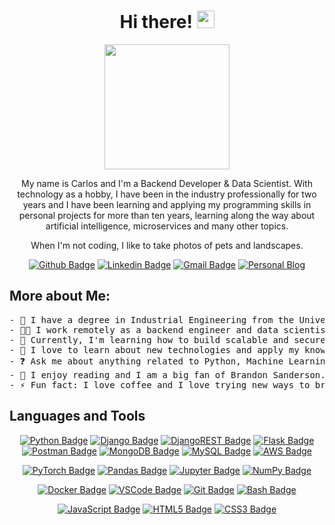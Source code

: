 <h1 align="center"> Hi there! <img src="https://github.com/TheDudeThatCode/TheDudeThatCode/blob/master/Assets/Hi.gif?raw=true" width="28" /></h1>

<p align="center">
<img src='https://user-images.githubusercontent.com/5713670/87202985-820dcb80-c2b6-11ea-9f56-7ec461c497c3.gif' width='200"'>
</p>
<p align="center">
My name is Carlos and I'm a Backend Developer & Data Scientist. With technology as a hobby, I have been in the industry professionally for two years and I have been learning and applying my programming skills in personal projects for more than ten years, learning along the way about artificial intelligence, microservices and many other topics.
</p>
<p align="center">
When I'm not coding, I like to take photos of pets and landscapes.
</p>
<div align="center">
  
  [![Github Badge](http://img.shields.io/badge/-Github-181717?style=flat-square&logo=github&link=https://github.com/bermudev/)](https://github.com/bermudev/)
  [![Linkedin Badge](https://img.shields.io/badge/-LinkedIn-blue?style=flat-square&logo=Linkedin&logoColor=white&link=https://www.linkedin.com/in/carlos-bdez/)](https://www.linkedin.com/in/carlos-bdez/)
  [![Gmail Badge](https://img.shields.io/badge/-Gmail-c14438?style=flat-square&logo=Gmail&logoColor=white&link=mailto:carlos.bdez.esc@gmail.com)](mailto:carlos.bdez.esc@gmail.com)
  [![Personal Blog](https://img.shields.io/badge/-Personal%20Blog-4c00b0?style=flat-square&logo=astro&link=https://bermu.dev/)](https://bermu.dev/)
  
</div>


## More about Me: 
<pre>
- 🏦 I have a degree in Industrial Engineering from the University of Seville.
- 👨‍💻 I work remotely as a backend engineer and data scientist for Babel.
- 🔭 Currently, I'm learning how to build scalable and secure backend systems using Python.
- 🌱 I love to learn about new technologies and apply my knowledge to personal projects.
- ❓ Ask me about anything related to Python, Machine Learning and related technologies. 
- 📖 I enjoy reading and I am a big fan of Brandon Sanderson.
- ⚡ Fun fact: I love coffee and I love trying new ways to brew coffee.
</pre></pre>


## Languages and Tools

<!--
style=flat-square&logo
<h3 align="center">Frameworks and Libraries</h3>

    <img alt="Angular" src="https://img.shields.io/badge/Angular-DD0031?style=flat-square&logo=angular&logoColor=white">
    <img alt="TypeScript" src="https://shields.io/badge/TypeScript-3178C6?logo=TypeScript&logoColor=FFF&style=flat-square">
    <img alt="Colab" src="https://img.shields.io/badge/Colab-FE7A16.svg?style=flat-square&logo=google-colab&logoColor=white">    
    <img alt="GitHub Pages" src="https://img.shields.io/badge/GitHub%20Pages-222222.svg?style=flat-square&logo=github&logoColor=white">
-->

<div align="center">

<!-- BackEnd -->
[![Python Badge](https://img.shields.io/badge/Python%20-326b9b.svg?style=flat-square&logo=python&logoColor=white&link=https://github.com/bermudev/)](https://github.com/bermudev/)
[![Django Badge](https://img.shields.io/badge/Django-092E20?style=flat-square&logo=django&logoColor=white&link=https://github.com/bermudev/)](https://github.com/bermudev/)
[![DjangoREST Badge](https://img.shields.io/badge/Django-REST-ff1709?style=flat-square&logo=django&logoColor=white&color=ff1709&labelColor=gray&link=https://github.com/bermudev/)](https://github.com/bermudev/)
[![Flask Badge](https://img.shields.io/badge/Flask-000000?style=flat-square&logo=flask&logoColor=white&link=https://github.com/bermudev/)](https://github.com/bermudev/) 
[![Postman Badge](https://img.shields.io/badge/Postman-FF6C37?style=flat-square&logo=postman&logoColor=white&link=https://github.com/bermudev/)](https://github.com/bermudev/)
[![MongoDB Badge](https://img.shields.io/badge/MongoDB-49b230.svg?style=flat-square&logo=mongodb&logoColor=white&link=https://github.com/bermudev/)](https://github.com/bermudev/)
[![MySQL Badge](https://img.shields.io/badge/MySQL-00000F?style=flat-square&logo=mysql&logoColor=white&link=https://github.com/bermudev/)](https://github.com/bermudev/)
[![AWS Badge](https://img.shields.io/badge/AWS-%23FF9900.svg?style=flat-square&logo=amazon-aws&logoColor=white&link=https://github.com/bermudev/)](https://github.com/bermudev/)

<!-- Machine Learning -->
[![PyTorch Badge](https://img.shields.io/badge/PyTorch-%23EE4C2C.svg?style=flat-square&logo=PyTorch&logoColor=white&link=https://github.com/bermudev/)](https://github.com/bermudev/)
[![Pandas Badge](https://img.shields.io/badge/Pandas%20-%23150458.svg?style=flat-square&logo=pandas&logoColor=white&link=https://github.com/bermudev/)](https://github.com/bermudev/)
[![Jupyter Badge](https://img.shields.io/badge/Jupyter%20-%23F37626.svg?style=flat-square&logo=Jupyter&logoColor=white&link=https://github.com/bermudev/)](https://github.com/bermudev/)
[![NumPy Badge](https://img.shields.io/badge/Numpy%20-%23013243.svg?style=flat-square&logo=numpy&logoColor=white&link=https://github.com/bermudev/)](https://github.com/bermudev/)

<!-- Tools -->
[![Docker Badge](https://img.shields.io/badge/Docker-%230db7ed.svg?style=flat-square&logo=docker&logoColor=white&link=https://github.com/bermudev/)](https://github.com/bermudev/)
[![VSCode Badge](https://img.shields.io/badge/-VS%20Code-007ACC?style=flat-square&logo=visual-studio-code&logoColor=ffffff&link=https://github.com/bermudev/)](https://github.com/bermudev/)
[![Git Badge](https://img.shields.io/badge/Git%20-%23F05033.svg?style=flat-square&logo=git&logoColor=white&link=https://github.com/bermudev/)](https://github.com/bermudev/)
[![Bash Badge](https://img.shields.io/badge/Bash-121011?style=flat-square&logo=gnu-bash&logoColor=white&link=https://github.com/bermudev/)](https://github.com/bermudev/)

<!-- FrontEnd -->
[![JavaScript Badge](https://img.shields.io/badge/JavaScript%20-fcdc00.svg?style=flat-square&logo=javascript&logoColor=black&link=https://github.com/bermudev/)](https://github.com/bermudev/)
[![HTML5 Badge](https://img.shields.io/badge/-HTML5-%23E44D27?style=flat-square&logo=html5&logoColor=ffffff&link=https://github.com/bermudev/)](https://github.com/bermudev/)
[![CSS3 Badge](https://img.shields.io/badge/-CSS3-%231572B6?style=flat-square&logo=css3&link=https://github.com/bermudev/)](https://github.com/bermudev/)
  
</div>
